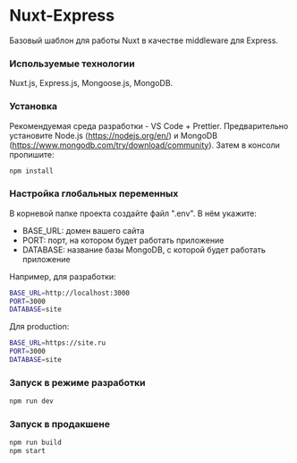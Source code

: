 # Nuxt-Express

Базовый шаблон для работы Nuxt в качестве middleware для Express.

### Используемые технологии

Nuxt.js, Express.js, Mongoose.js, MongoDB.

### Установка

Рекомендуемая среда разработки - VS Code + Prettier.
Предварительно установите Node.js (https://nodejs.org/en/) и MongoDB (https://www.mongodb.com/try/download/community).
Затем в консоли пропишите:

```bash
npm install
```

### Настройка глобальных переменных

В корневой папке проекта создайте файл ".env". В нём укажите:

- BASE_URL: домен вашего сайта
- PORT: порт, на котором будет работать приложение
- DATABASE: название базы MongoDB, с которой будет работать приложение

Например, для разработки:

```bash
BASE_URL=http://localhost:3000
PORT=3000
DATABASE=site
```

Для production:

```bash
BASE_URL=https://site.ru
PORT=3000
DATABASE=site
```

### Запуск в режиме разработки

```bash
npm run dev
```

### Запуск в продакшене

```bash
npm run build
npm start
```
